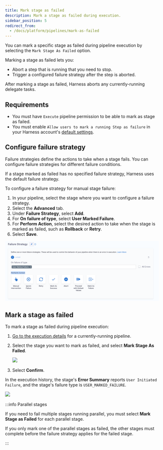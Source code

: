 ```yaml
---
title: Mark stage as failed
description: Mark a stage as failed during execution.
sidebar_position: 5
redirect_from:
  - /docs/platform/pipelines/mark-as-failed
---
```


You can mark a specific stage as failed during pipeline execution by selecting the `Mark Stage As Failed` option.

Marking a stage as failed lets you:

- Abort a step that is running that you need to stop.
- Trigger a configured failure strategy after the step is aborted.

After marking a stage as failed, Harness aborts any currently-running delegate tasks.

## Requirements

- You must have `Execute` pipeline permission to be able to mark as stage as failed.
- You must enable `Allow users to mark a running Step as failure` in your Harness account's [default settings](/docs/platform/settings/default-settings).

## Configure failure strategy

Failure strategies define the actions to take when a stage fails. You can configure failure strategies for different failure conditions.

If a stage marked as failed has no specified failure strategy, Harness uses the default failure strategy.

To configure a failure strategy for manual stage failure:

1. In your pipeline, select the stage where you want to configure a failure strategy.
2. Select the **Advanced** tab.
3. Under **Failure Strategy**, select **Add**.
4. For **On failure of type**, select **User Marked Failure**.
5. For **Perform Action**, select the desired action to take when the stage is marked as failed, such as **Rollback** or **Retry**.
6. Select **Save**.

![](../static/failure-strategy.png)

## Mark a stage as failed

To mark a stage as failed during pipeline execution:

1. [Go to the execution details](/docs/platform/pipelines/executions-and-logs/view-and-compare-pipeline-executions) for a currently-running pipeline.
2. Select the stage you want to mark as failed, and select **Mark Stage As Failed**.

   ![](../static/mark-as-failed-option.png)

3. Select **Confirm**.

In the execution history, the stage's **Error Summary** reports `User Initiated Failure`, and the stage's failure type is `USER_MARKED_FAILURE`.

![](../static/error-summary.png)

:::info Parallel stages

If you need to fail multiple stages running parallel, you must select **Mark Stage as Failed** for each parallel stage.

If you only mark one of the parallel stages as failed, the other stages must complete before the failure strategy applies for the failed stage.

:::
